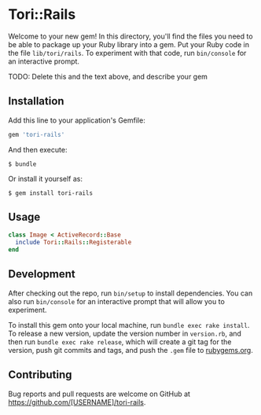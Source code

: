 # Tori::Rails

Welcome to your new gem! In this directory, you'll find the files you need to be able to package up your Ruby library into a gem. Put your Ruby code in the file `lib/tori/rails`. To experiment with that code, run `bin/console` for an interactive prompt.

TODO: Delete this and the text above, and describe your gem

## Installation

Add this line to your application's Gemfile:

```ruby
gem 'tori-rails'
```

And then execute:

    $ bundle

Or install it yourself as:

    $ gem install tori-rails

## Usage

``` ruby
class Image < ActiveRecord::Base
  include Tori::Rails::Registerable
end
```

## Development

After checking out the repo, run `bin/setup` to install dependencies. You can also run `bin/console` for an interactive prompt that will allow you to experiment.

To install this gem onto your local machine, run `bundle exec rake install`. To release a new version, update the version number in `version.rb`, and then run `bundle exec rake release`, which will create a git tag for the version, push git commits and tags, and push the `.gem` file to [rubygems.org](https://rubygems.org).

## Contributing

Bug reports and pull requests are welcome on GitHub at https://github.com/[USERNAME]/tori-rails.
